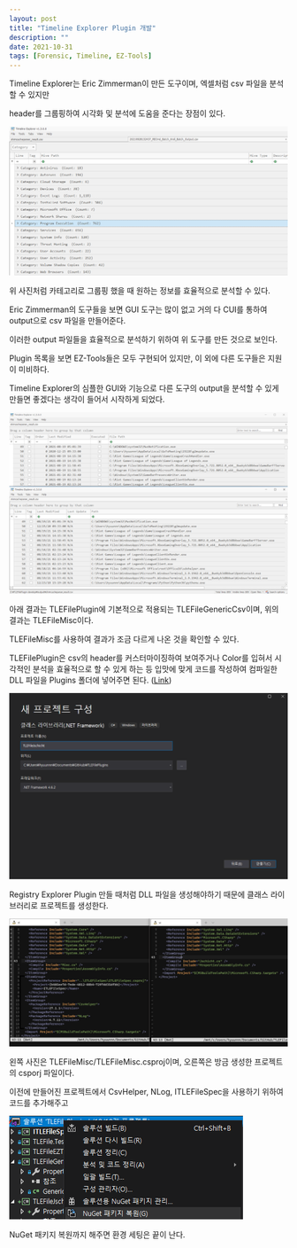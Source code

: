 ```yaml
---
layout: post
title: "Timeline Explorer Plugin 개발"
description: ""
date: 2021-10-31
tags: [Forensic, Timeline, EZ-Tools]
---
```


Timeline Explorer는 Eric Zimmerman이 만든 도구이며, 엑셀처럼 csv 파일을 분석할 수 있지만

header를 그룹핑하여 시각화 및 분석에 도움을 준다는 장점이 있다. 

![TLEFilePlugins](/assets/images/TLEFilePlugins/0.png)

위 사진처럼 카테고리로 그룹핑 했을 때 원하는 정보를 효율적으로 분석할 수 있다.

Eric Zimmerman의 도구들을 보면 GUI 도구는 많이 없고 거의 다 CUI를 통하여 output으로 csv 파일을 만들어준다.

이러한 output 파일들을 효율적으로 분석하기 위하여 위 도구를 만든 것으로 보인다.

Plugin 목록을 보면 EZ-Tools들은 모두 구현되어 있지만, 이 외에 다른 도구들은 지원이 미비하다.

Timeline Explorer의 심플한 GUI와 기능으로 다른 도구의 output을 분석할 수 있게 만들면 좋겠다는 생각이 들어서 시작하게 되었다.

![TLEFilePlugins](/assets/images/TLEFilePlugins/4.png)

아래 결과는 TLEFilePlugin에 기본적으로 적용되는 TLEFileGenericCsv이며, 위의 결과는 TLEFileMisc이다.

TLEFileMisc를 사용하여 결과가 조금 다르게 나온 것을 확인할 수 있다.

TLEFilePlugin은 csv의 header를 커스터마이징하여 보여주거나 Color를 입혀서 시각적인 분석을 효율적으로 할 수 있게 하는 등 입맛에 맞게 코드를 작성하여 컴파일한 DLL 파일을 Plugins 폴더에 넣어주면 된다. (<a href="https://aboutdfir.com/toolsandartifacts/windows/timeline-explorer/2/">Link</a>)

![TLEFilePlugins](/assets/images/TLEFilePlugins/1.png)

Registry Explorer Plugin 만들 때처럼 DLL 파일을 생성해야하기 때문에 클래스 라이브러리로 프로젝트를 생성한다.

![TLEFilePlugins](/assets/images/TLEFilePlugins/2.png)

왼쪽 사진은 TLEFileMisc/TLEFileMisc.csproj이며, 오른쪽은 방금 생성한 프로젝트의 csporj 파일이다.

이전에 만들어진 프로젝트에서 CsvHelper, NLog, ITLEFileSpec을 사용하기 위하여 코드를 추가해주고 

![TLEFilePlugins](/assets/images/TLEFilePlugins/3.png)

NuGet 패키지 복원까지 해주면 환경 세팅은 끝이 난다.


